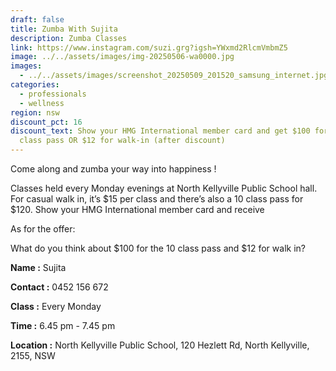 ```yaml
---
draft: false
title: Zumba With Sujita
description: Zumba Classes
link: https://www.instagram.com/suzi.grg?igsh=YWxmd2RlcmVmbmZ5
image: ../../assets/images/img-20250506-wa0000.jpg
images:
  - ../../assets/images/screenshot_20250509_201520_samsung_internet.jpg
categories:
  - professionals
  - wellness
region: nsw
discount_pct: 16
discount_text: Show your HMG International member card and get $100 for the 10
  class pass OR $12 for walk-in (after discount)
---
```

Come along and zumba your way into happiness ! 

Classes held every Monday evenings at North Kellyville Public School hall. For casual walk in, it’s $15 per class and there’s also a 10 class pass for $120. Show your HMG International member card and receive



As for the offer:

What do you think about $100 for the 10 class pass and $12 for walk in?

**Name :** Sujita 

**Contact :** 0452 156 672

**Class :** Every Monday

**Time :** 6.45 pm - 7.45 pm

**Location :** North Kellyville Public School, 120 Hezlett Rd, North Kellyville, 2155, NSW
